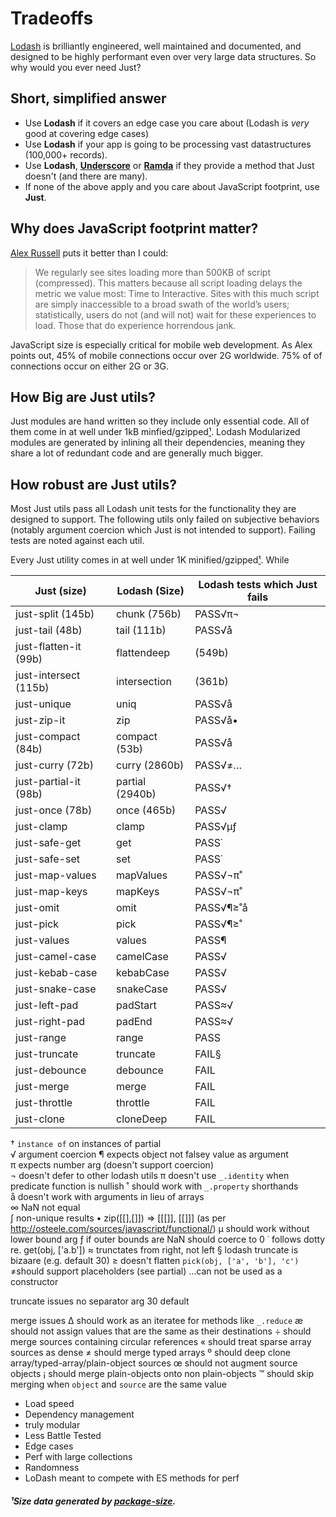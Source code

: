 # Tradeoffs

[Lodash](https://lodash.com/) is brilliantly engineered, well maintained and documented, and designed to be highly performant even over very large data structures. So why would you ever need Just?

## Short, simplified answer
* Use __Lodash__ if it covers an edge case you care about (Lodash is _very_ good at covering edge cases)
* Use __Lodash__ if your app is going to be processing vast datastructures (100,000+ records). 
* Use __Lodash__, [__Underscore__](http://underscorejs.org/) or [__Ramda__](http://ramdajs.com/) if they provide a method that Just doesn't (and there are many).
* If none of the above apply and you care about JavaScript footprint, use __Just__.

## Why does JavaScript footprint matter?

[Alex Russell](https://infrequently.org/2017/10/can-you-afford-it-real-world-web-performance-budgets/) puts it better than I could:

> We regularly see sites loading more than 500KB of script (compressed). This matters because all script loading delays the metric we value most: Time to Interactive. Sites with this much script are simply inaccessible to a broad swath of the world’s users; statistically, users do not (and will not) wait for these experiences to load. Those that do experience horrendous jank.

JavaScript size is especially critical for mobile web development. As Alex points out, 45% of mobile connections occur over 2G worldwide. 75% of of connections occur on either 2G or 3G.

## How Big are Just utils?

Just modules are hand written so they include only essential code. All of them come in at well under 1kB minfied/gzipped[¹](#¹Data). Lodash Modularized modules are generated by inlining all their dependencies, meaning they share a lot of redundant code and are generally much bigger.  

## How robust are Just utils?

Most Just utils pass all Lodash unit tests for the functionality they are designed to support. The following utils only failed on subjective behaviors (notably argument coercion which Just is not intended to support). Failing tests are noted against each util.

Every Just utility comes in at well under 1K minified/gzipped[¹](#¹Data). While 

| Just  (size)   |  Lodash  (Size) | Lodash tests which Just fails |
| ---------------| -----------------|-------------------------------|
| just-split (145b)  | chunk (756b)        | PASS√π¬  |
| just-tail (48b) | tail (111b)  |  PASS√å  |
| just-flatten-it (99b) |flattendeep | (549b) | PASS√å   |
| just-intersect (115b) | intersection | (361b)  | FAIL∞∫   |
| just-unique | uniq | PASS√å |
| just-zip-it | zip |  PASS√å•  |
| just-compact  (84b)  | compact (53b) | PASS√å   |
| just-curry (72b) | curry (2860b)  |  PASS√≠…  |
| just-partial-it (98b) | partial (2940b) | PASS√†  |
| just-once (78b) | once (465b) |  PASS√  |
| just-clamp | clamp      |  PASS√µƒ  |
| just-safe-get | get      |  PASS˙  |
| just-safe-set | set      |  PASS˙  |
| just-map-values | mapValues      |  PASS√¬π˚  |
| just-map-keys | mapKeys      |  PASS√¬π˚  |
| just-omit | omit      |  PASS√¶≥˚å  |
| just-pick | pick      |  PASS√¶≥˚  |
| just-values | values      | PASS¶  |
| just-camel-case | camelCase      | PASS√  |
| just-kebab-case | kebabCase      | PASS√   |
| just-snake-case | snakeCase      | PASS√   |
| just-left-pad | padStart      |  PASS≈√  |
| just-right-pad | padEnd      |  PASS≈√  |
| just-range | range      | PASS   |
| just-truncate | truncate      | FAIL§   |
| just-debounce | debounce      | FAIL   |
| just-merge | merge      |  FAIL |
| just-throttle | throttle      | FAIL  |
| just-clone | cloneDeep      | FAIL   |


† `instance of` on instances of partial  
√ argument coercion
¶ expects object not falsey value as argument  
π expects number arg (doesn't support coercion)   
¬ doesn't defer to other lodash utils
π doesn't use `_.identity` when predicate function is nullish
˚ should work with `_.property` shorthands  
å doesn't work with arguments in lieu of arrays  
∞ NaN not equal  
∫ non-unique results
• zip([[],[]]) => [[[]], [[]]] (as per http://osteele.com/sources/javascript/functional/)
µ should work without lower bound arg
ƒ if outer bounds are NaN should coerce to 0
˙ follows dotty re. get(obj, ['a.b'])
≈ trunctates from right, not left
§ lodash truncate is bizaare (e.g. default 30)
≥ doesn't flatten `pick(obj, ['a', 'b'], 'c')`
≠should support placeholders (see partial)
…can not be used as a constructor

truncate issues
no separator arg
30 default

merge issues
∆ should work as an iteratee for methods like `_.reduce`
æ should not assign values that are the same as their destinations
÷ should merge sources containing circular references
« should treat sparse array sources as dense
≠ should merge typed arrays
º should deep clone array/typed-array/plain-object sources
œ should not augment source objects
¡ should merge plain-objects onto non plain-objects
™ should skip merging when `object` and `source` are the same value



* Load speed
* Dependency management
* truly modular
* Less Battle Tested
* Edge cases
* Perf with large collections
* Randomness
* LoDash meant to compete with ES methods for perf

##### ¹Size data generated by [package-size](https://github.com/egoist/package-size).

